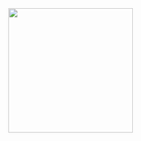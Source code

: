    <img align="center" width="250px" src="https://github-readme-stats.vercel.app/api/wakatime?username=itsmealdo" />

